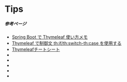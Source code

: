 # Tips
##### 参考ページ
- [Spring Boot で Thymeleaf 使い方メモ](https://qiita.com/opengl-8080/items/eb3bf3b5301bae398cc2)
- [Thymeleaf で制御文 th:if/th:switch-th:case を使用する](https://miruraku.com/java/thymeleaf/if/#howto2)
- [Thymeleafチートシート](https://qiita.com/NagaokaKenichi/items/c6d1b76090ef5ef39482)
- []()
- []()
- []()
- []()
- []()
